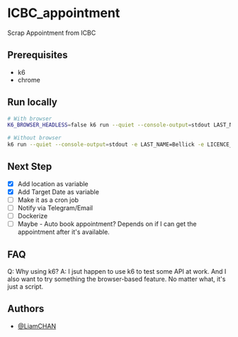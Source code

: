 # ICBC_appointment
Scrap Appointment from ICBC

## Prerequisites
- k6
- chrome

## Run locally

```bash
# With browser
K6_BROWSER_HEADLESS=false k6 run --quiet --console-output=stdout LAST_NAME=Bellick -e LICENCE_NUMBER=00123424 -e KEYWORD=Bellick -e LOCATION="Victoria driver licensing" -e TARGET_DATE=2024-12-01 icbc.js

# Without browser
k6 run --quiet --console-output=stdout -e LAST_NAME=Bellick -e LICENCE_NUMBER=00123424 -e KEYWORD=Bellick -e LOCATION="Victoria driver licensing" -e TARGET_DATE=2024-12-01 icbc.js
```

## Next Step
- [x] Add location as variable
- [x] Add Target Date as variable
- [ ] Make it as a cron job
- [ ] Notify via Telegram/Email
- [ ] Dockerize
- [ ] Maybe - Auto book appointment? Depends on if I can get the appointment after it's available.

## FAQ
Q: Why using k6?
A: I jsut happen to use k6 to test some API at work. And I also want to try something the browser-based feature. No matter what, it's just a script.

## Authors
- [@LiamCHAN](https://github.com/lai2301/ICBC_appointment)
